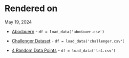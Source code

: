 # Rendered on 
May 19, 2024



- [Abodauern](./abodauer.md) - `df = load_data('abodauer.csv')`

- [Challenger Dataset](./challenger.md) - `df = load_data('challenger.csv')`

- [4 Random Data Points](./lr4.md) - `df = load_data('lr4.csv')`

